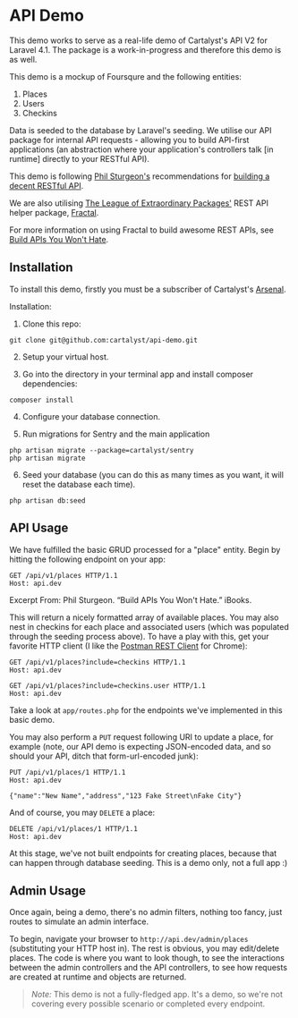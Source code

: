 # API Demo

This demo works to serve as a real-life demo of Cartalyst's API V2 for Laravel 4.1. The package is a work-in-progress and therefore this demo is as well.

This demo is a mockup of Foursqure and the following entities:

1. Places
2. Users
3. Checkins

Data is seeded to the database by Laravel's seeding. We utilise our API package for internal API requests - allowing you to build API-first applications (an abstraction where your application's controllers talk [in runtime] directly to your RESTful API).

This demo is following [Phil Sturgeon's](https://github.com/philsturgeon) recommendations for [building a decent RESTful API](http://philsturgeon.co.uk/blog/2013/07/building-a-decent-api).

We are also utilising [The League of Extraordinary Packages'](http://thephpleague.com) REST API helper package, [Fractal](https://github.com/php-loep/fractal).

For more information on using Fractal to build awesome REST APIs, see [Build APIs You Won't Hate](https://leanpub.com/build-apis-you-wont-hate).


## Installation

To install this demo, firstly you must be a subscriber of Cartalyst's [Arsenal](http://cartalyst.com/arsenal).

Installation:

1. Clone this repo:

```
git clone git@github.com:cartalyst/api-demo.git
```

2. Setup your virtual host.

3. Go into the directory in your terminal app and install composer dependencies:

```
composer install
```

4. Configure your database connection.

5. Run migrations for Sentry and the main application

```
php artisan migrate --package=cartalyst/sentry
php artisan migrate
```

6. Seed your database (you can do this as many times as you want, it will reset the database each time).

```
php artisan db:seed
```

## API Usage

We have fulfilled the basic ~~C~~RUD processed for a "place" entity. Begin by hitting the following endpoint on your app:

```
GET /api/v1/places HTTP/1.1
Host: api.dev
```

Excerpt From: Phil Sturgeon. “Build APIs You Won't Hate.” iBooks.

This will return a nicely formatted array of available places. You may also nest in checkins for each place and associated users (which was populated through the seeding process above). To have a play with this, get your favorite HTTP client (I like the [Postman REST Client](https://chrome.google.com/webstore/detail/postman-rest-client/fdmmgilgnpjigdojojpjoooidkmcomcm?hl=en) for Chrome):

```
GET /api/v1/places?include=checkins HTTP/1.1
Host: api.dev
```

```
GET /api/v1/places?include=checkins.user HTTP/1.1
Host: api.dev
```

Take a look at `app/routes.php` for the endpoints we've implemented in this basic demo.

You may also perform a `PUT` request following URI to update a place, for example (note, our API demo is expecting JSON-encoded data, and so should your API, ditch that form-url-encoded junk):

```
PUT /api/v1/places/1 HTTP/1.1
Host: api.dev
```

```
{"name":"New Name","address","123 Fake Street\nFake City"}
```

And of course, you may `DELETE` a place:

```
DELETE /api/v1/places/1 HTTP/1.1
Host: api.dev
```

At this stage, we've not built endpoints for creating places, because that can happen through database seeding. This is a demo only, not a full app :)

## Admin Usage

Once again, being a demo, there's no admin filters, nothing too fancy, just routes to simulate an admin interface.

To begin, navigate your browser to `http://api.dev/admin/places` (substituting your HTTP host in). The rest is obvious, you may edit/delete places. The code is where you want to look though, to see the interactions between the admin controllers and the API controllers, to see how requests are created at runtime and objects are returned.

> *Note:* This demo is not a fully-fledged app. It's a demo, so we're not covering every possible scenario or completed every endpoint.
